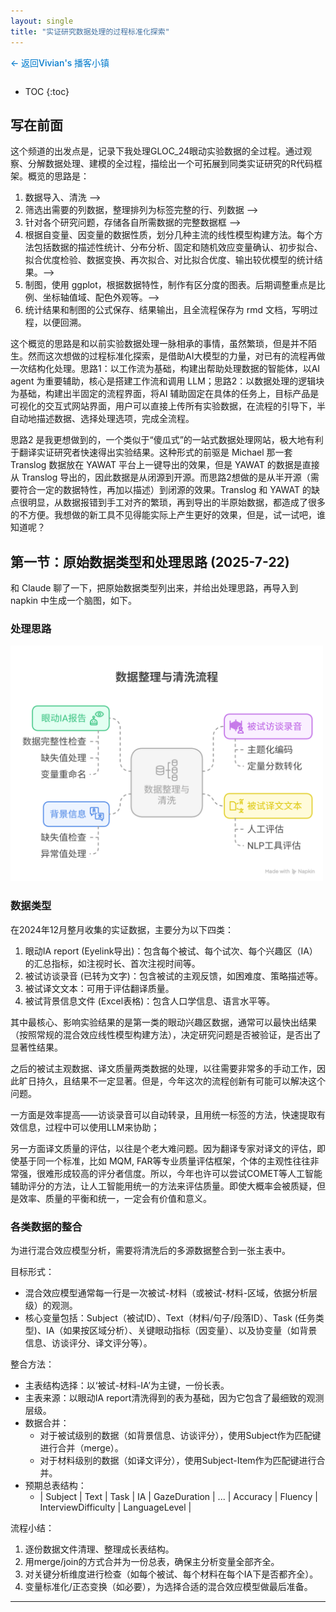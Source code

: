```yaml
---
layout: single
title: "实证研究数据处理的过程标准化探索"
---
```


<div style="margin-bottom: 2em;">
  <a href="/podcasts/" style="color: #007acc; text-decoration: none; font-weight: 500;">← 返回Vivian's 播客小镇</a>
</div>

* TOC
{:toc}

## 写在前面

这个频道的出发点是，记录下我处理GLOC_24眼动实验数据的全过程。通过观察、分解数据处理、建模的全过程，描绘出一个可拓展到同类实证研究的R代码框架。概览的思路是：

1. 数据导入、清洗 --> 
2. 筛选出需要的列数据，整理排列为标签完整的行、列数据 --> 
3. 针对各个研究问题，存储各自所需数据的完整数据框 -->
4. 根据自变量、因变量的数据性质，划分几种主流的线性模型构建方法。每个方法包括数据的描述性统计、分布分析、固定和随机效应变量确认、初步拟合、拟合优度检验、数据变换、再次拟合、对比拟合优度、输出较优模型的统计结果。-->
5. 制图，使用 ggplot，根据数据特性，制作有区分度的图表。后期调整重点是比例、坐标轴值域、配色外观等。-->
6. 统计结果和制图的公式保存、结果输出，且全流程保存为 rmd 文档，写明过程，以便回溯。

这个概览的思路是和以前实验数据处理一脉相承的事情，虽然繁琐，但是并不陌生。然而这次想做的过程标准化探索，是借助AI大模型的力量，对已有的流程再做一次结构化处理。思路1：以工作流为基础，构建出帮助处理数据的智能体，以AI agent 为重要辅助，核心是搭建工作流和调用 LLM；思路2：以数据处理的逻辑块为基础，构建出半固定的流程界面，将AI 辅助固定在具体的任务上，目标产品是可视化的交互式网站界面，用户可以直接上传所有实验数据，在流程的引导下，半自动地描述数据、选择处理选项，完成全流程。

思路2 是我更想做到的，一个类似于“傻瓜式”的一站式数据处理网站，极大地有利于翻译实证研究者快速得出实验结果。这种形式的前驱是 Michael 那一套 Translog 数据放在 YAWAT 平台上一键导出的效果，但是 YAWAT 的数据是直接从 Translog 导出的，因此数据是从闭源到开源。而思路2想做的是从半开源（需要符合一定的数据特性，再加以描述）到闭源的效果。Translog 和 YAWAT 的缺点很明显，从数据报错到手工对齐的繁琐，再到导出的半原始数据，都造成了很多的不方便。我想做的新工具不见得能实际上产生更好的效果，但是，试一试吧，谁知道呢？

## 第一节：原始数据类型和处理思路 (2025-7-22)

和 Claude 聊了一下，把原始数据类型列出来，并给出处理思路，再导入到 napkin 中生成一个脑图，如下。

### 处理思路

<img src="/files/podcasts/empirical-data/1_data_type_process.png" alt="思路：数据类型和处理思路" width="500"/>  


### 数据类型

在2024年12月整月收集的实证数据，主要分为以下四类：

1. 眼动IA report (Eyelink导出)：包含每个被试、每个试次、每个兴趣区（IA）的汇总指标，如注视时长、首次注视时间等。
2. 被试访谈录音 (已转为文字)：包含被试的主观反馈，如困难度、策略描述等。
3. 被试译文文本：可用于评估翻译质量。
4. 被试背景信息文件 (Excel表格)：包含人口学信息、语言水平等。

其中最核心、影响实验结果的是第一类的眼动兴趣区数据，通常可以最快出结果（按照常规的混合效应线性模型构建方法），决定研究问题是否被验证，是否出了显著性结果。

之后的被试主观数据、译文质量两类数据的处理，以往需要非常多的手动工作，因此旷日持久，且结果不一定显著。但是，今年这次的流程创新有可能可以解决这个问题。

一方面是效率提高——访谈录音可以自动转录，且用统一标签的方法，快速提取有效信息，过程中可以使用LLM来协助；

另一方面译文质量的评估，以往是个老大难问题。因为翻译专家对译文的评估，即使基于同一个标准，比如 MQM, FAR等专业质量评估框架，个体的主观性往往非常强，很难形成较高的评分者信度。所以，今年也许可以尝试COMET等人工智能辅助评分的方法，让人工智能用统一的方法来评估质量。即使大概率会被质疑，但是效率、质量的平衡和统一，一定会有价值和意义。

### 各类数据的整合

为进行混合效应模型分析，需要将清洗后的多源数据整合到一张主表中。

目标形式：

- 混合效应模型通常每一行是一次被试-材料（或被试-材料-区域，依据分析层级）的观测。
- 核心变量包括：Subject（被试ID）、Text（材料/句子/段落ID）、Task (任务类型)、IA（如果按区域分析）、关键眼动指标（因变量）、以及协变量（如背景信息、访谈评分、译文评分等）。

整合方法：

- 主表结构选择：以‘被试-材料-IA’为主键，一份长表。
- 主表来源：以眼动IA report清洗得到的表为基础，因为它包含了最细致的观测层级。
- 数据合并：
    - 对于被试级别的数据（如背景信息、访谈评分），使用Subject作为匹配键进行合并（merge）。
    - 对于材料级别的数据（如译文评分），使用Subject-Item作为匹配键进行合并。
- 预期总表结构：
    - | Subject | Text | Task | IA | GazeDuration | ... | Accuracy | Fluency | InterviewDifficulty | LanguageLevel |


流程小结：
1. 逐份数据文件清理、整理成长表结构。
2. 用merge/join的方式合并为一份总表，确保主分析变量全部齐全。
3. 对关键分析维度进行检查（如每个被试、每个材料在每个IA下是否都齐全）。
4. 变量标准化/正态变换（如必要），为选择合适的混合效应模型做最后准备。

---
